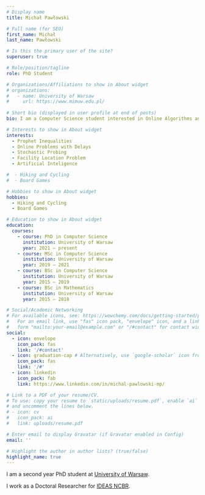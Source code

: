 ```yaml
---
# Display name
title: Michał Pawłowski

# Full name (for SEO)
first_name: Michał
last_name: Pawłowski

# Is this the primary user of the site?
superuser: true

# Role/position/tagline
role: PhD Student

# Organizations/Affiliations to show in About widget
# organizations:
#   - name: University of Warsaw
#     url: https://www.mimuw.edu.pl/
    
# Short bio (displayed in user profile at end of posts)
bio: I am a Computer Science student interested in Online Algorithms and Probability Theory.

# Interests to show in About widget
interests:
  - Prophet Inequalities
  - Online Problems with Delays 
  - Stochastic Probing
  - Facility Location Problem
  - Artificial Inteligence

#  - Hiking and Cycling
#  - Board Games

# Hobbies to show in About widget
hobbies:
  - Hiking and Cycling
  - Board Games

# Education to show in About widget
education:
  courses:
    - course: PhD in Computer Science
      institution: University of Warsaw
      year: 2021 – present
    - course: MSc in Computer Science
      institution: University of Warsaw
      year: 2019 – 2021
    - course: BSc in Computer Science
      institution: University of Warsaw
      year: 2015 – 2019
    - course: BSc in Mathematics
      institution: University of Warsaw
      year: 2015 – 2018

# Social/Academic Networking
# For available icons, see: https://wowchemy.com/docs/getting-started/page-builder/#icons
#   For an email link, use "fas" icon pack, "envelope" icon, and a link in the
#   form "mailto:your-email@example.com" or "/#contact" for contact widget.
social:
  - icon: envelope
    icon_pack: fas
    link: '/#contact'
  - icon: graduation-cap # Alternatively, use `google-scholar` icon from `ai` icon pack
    icon_pack: fas
    link: '/#'
  - icon: linkedin
    icon_pack: fab
    link: https://www.linkedin.com/in/michal-pawlowski-mp/

# Link to a PDF of your resume/CV.
# To use: copy your resume to `static/uploads/resume.pdf`, enable `ai` icons in `params.yaml`,
# and uncomment the lines below.
# - icon: cv
#   icon_pack: ai
#   link: uploads/resume.pdf

# Enter email to display Gravatar (if Gravatar enabled in Config)
email: ''

# Highlight the author in author lists? (true/false)
highlight_name: true
---
```


I am a second year PhD student at [University of Warsaw](https://www.mimuw.edu.pl/). 

I work as a Doctoral Researcher for [IDEAS NCBR](https://ideas-ncbr.pl/).
